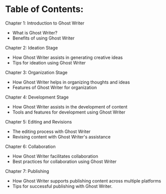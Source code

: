 # Table of Contents:

Chapter 1: Introduction to Ghost Writer
- What is Ghost Writer?
- Benefits of using Ghost Writer

Chapter 2: Ideation Stage
- How Ghost Writer assists in generating creative ideas
- Tips for ideation using Ghost Writer

Chapter 3: Organization Stage
- How Ghost Writer helps in organizing thoughts and ideas
- Features of Ghost Writer for organization

Chapter 4: Development Stage
- How Ghost Writer assists in the development of content
- Tools and features for development using Ghost Writer

Chapter 5: Editing and Revisions
- The editing process with Ghost Writer
- Revising content with Ghost Writer's assistance

Chapter 6: Collaboration 
- How Ghost Writer facilitates collaboration
- Best practices for collaboration using Ghost Writer

Chapter 7: Publishing 
- How Ghost Writer supports publishing content across multiple platforms
- Tips for successful publishing with Ghost Writer.

